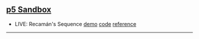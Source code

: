 ## [p5 Sandbox][p5-sandbox]

- LIVE: Recamán's Sequence [demo][cclive-072018-demo] [code][cclive-072018-code] [reference][cclive-072018-ref]

---

[p5-sandbox]: https://mayognaise.github.io/p5-sandbox
[cclive-072018-demo]: https://mayognaise.github.io/p5-sandbox/coding-train/cclive-072018-recamans-sequence
[cclive-072018-code]: https://github.com/mayognaise/p5-sandbox/tree/master/docs/coding-train/cclive-072018-recamans-sequence
[cclive-072018-ref]: https://youtu.be/XXwjcxMOA8s

